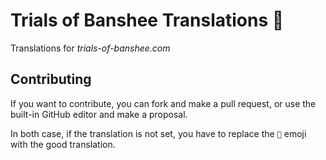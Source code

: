 # Trials of Banshee Translations 🔫
Translations for *trials-of-banshee.com*

## Contributing
If you want to contribute, you can fork and make a pull request, or use the built-in GitHub editor and make a proposal.

In both case, if the translation is not set, you have to replace the `🔫` emoji with the good translation.
